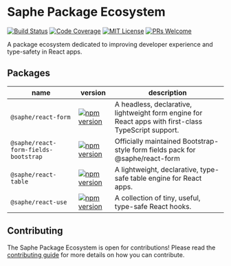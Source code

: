 # Saphe Package Ecosystem

[![Build Status](https://img.shields.io/github/actions/workflow/status/saphewilliam/saphe-packages/ci.yml?branch=main&logo=github&logoWidth=18&style=flat-square)](https://github.com/saphewilliam/saphe-packages/actions?query=workflow%3ACI)
[![Code Coverage](https://img.shields.io/codecov/c/github/saphewilliam/saphe-packages?logo=codecov&style=flat-square&token=62N8FTE2CV)](https://codecov.io/gh/saphewilliam/saphe-packages)
[![MIT License](https://img.shields.io/npm/l/@saphe/react-form.svg?style=flat-square)](https://github.com/saphewilliam/saphe-packages/blob/main/LICENSE)
[![PRs Welcome](https://img.shields.io/badge/PRs-welcome-brightgreen.svg?style=flat-square)](https://reactjs.org/docs/how-to-contribute.html#your-first-pull-request)
<!-- TODO code quality metrics -->
<!-- [![LGTM Code quality grade: Typescript](https://img.shields.io/lgtm/grade/javascript/g/saphewilliam/saphe-packages.svg?logo=lgtm&logoWidth=18&style=flat-square)](https://lgtm.com/projects/g/saphewilliam/saphe-packages/context:javascript)
[![Total LGTM alerts](https://img.shields.io/lgtm/alerts/g/saphewilliam/saphe-packages.svg?logo=lgtm&logoWidth=18&style=flat-square)](https://lgtm.com/projects/g/saphewilliam/saphe-packages/alerts/) -->

A package ecosystem dedicated to improving developer experience and type-safety in React apps.

## Packages

<!-- BEGIN AUTO-GENERATED PACKAGES TABLE -->
name|version|description
-|-|-
`@saphe/react-form`|[![npm version](https://img.shields.io/npm/v/@saphe/react-form.svg?style=flat)](https://www.npmjs.com/package/@saphe/react-form)|A headless, declarative, lightweight form engine for React apps with first-class TypeScript support.
`@saphe/react-form-fields-bootstrap`|[![npm version](https://img.shields.io/npm/v/@saphe/react-form-fields-bootstrap.svg?style=flat)](https://www.npmjs.com/package/@saphe/react-form-fields-bootstrap)|Officially maintained Bootstrap-style form fields pack for @saphe/react-form
`@saphe/react-table`|[![npm version](https://img.shields.io/npm/v/@saphe/react-table.svg?style=flat)](https://www.npmjs.com/package/@saphe/react-table)|A lightweight, declarative, type-safe table engine for React apps.
`@saphe/react-use`|[![npm version](https://img.shields.io/npm/v/@saphe/react-use.svg?style=flat)](https://www.npmjs.com/package/@saphe/react-use)|A collection of tiny, useful, type-safe React hooks.
<!-- END AUTO-GENERATED PACKAGES TABLE -->

## Contributing

The Saphe Package Ecosystem is open for contributions! Please read the [contributing guide](https://github.com/saphewilliam/saphe-packages/blob/main/CONTRIBUTING.md) for more details on how you can contribute.
